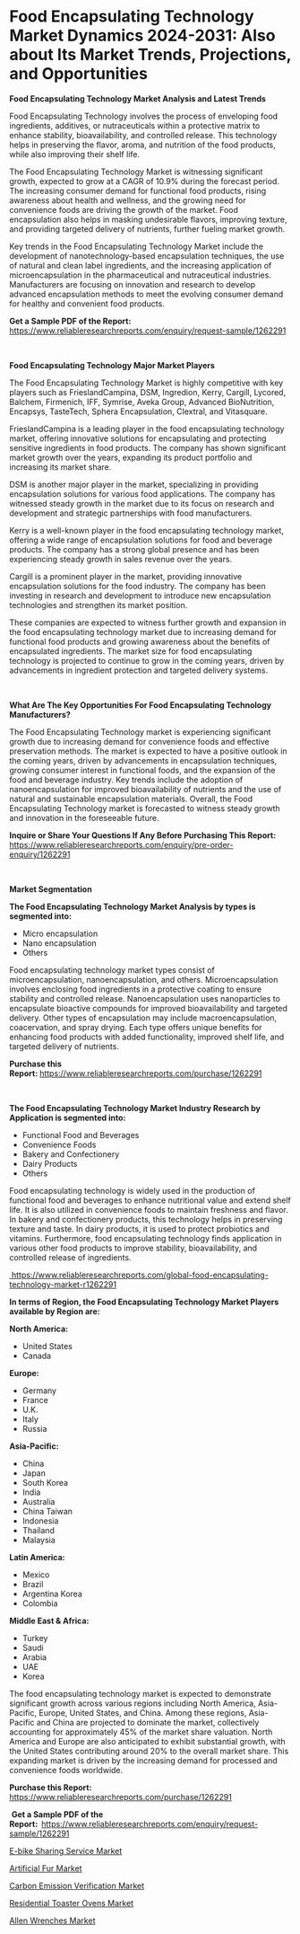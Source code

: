 <p><h1>Food Encapsulating Technology Market Dynamics 2024-2031: Also about Its Market Trends, Projections, and Opportunities</h1></p><p><strong>Food Encapsulating Technology Market Analysis and Latest Trends</strong></p>
<p><p>Food Encapsulating Technology involves the process of enveloping food ingredients, additives, or nutraceuticals within a protective matrix to enhance stability, bioavailability, and controlled release. This technology helps in preserving the flavor, aroma, and nutrition of the food products, while also improving their shelf life.</p><p>The Food Encapsulating Technology Market is witnessing significant growth, expected to grow at a CAGR of 10.9% during the forecast period. The increasing consumer demand for functional food products, rising awareness about health and wellness, and the growing need for convenience foods are driving the growth of the market. Food encapsulation also helps in masking undesirable flavors, improving texture, and providing targeted delivery of nutrients, further fueling market growth.</p><p>Key trends in the Food Encapsulating Technology Market include the development of nanotechnology-based encapsulation techniques, the use of natural and clean label ingredients, and the increasing application of microencapsulation in the pharmaceutical and nutraceutical industries. Manufacturers are focusing on innovation and research to develop advanced encapsulation methods to meet the evolving consumer demand for healthy and convenient food products.</p></p>
<p><strong>Get a Sample PDF of the Report:&nbsp;</strong> <a href="https://www.reliableresearchreports.com/enquiry/request-sample/1262291">https://www.reliableresearchreports.com/enquiry/request-sample/1262291</a></p>
<p>&nbsp;</p>
<p><strong>Food Encapsulating Technology Major Market Players</strong></p>
<p><p>The Food Encapsulating Technology Market is highly competitive with key players such as FrieslandCampina, DSM, Ingredion, Kerry, Cargill, Lycored, Balchem, Firmenich, IFF, Symrise, Aveka Group, Advanced BioNutrition, Encapsys, TasteTech, Sphera Encapsulation, Clextral, and Vitasquare. </p><p>FrieslandCampina is a leading player in the food encapsulating technology market, offering innovative solutions for encapsulating and protecting sensitive ingredients in food products. The company has shown significant market growth over the years, expanding its product portfolio and increasing its market share.</p><p>DSM is another major player in the market, specializing in providing encapsulation solutions for various food applications. The company has witnessed steady growth in the market due to its focus on research and development and strategic partnerships with food manufacturers.</p><p>Kerry is a well-known player in the food encapsulating technology market, offering a wide range of encapsulation solutions for food and beverage products. The company has a strong global presence and has been experiencing steady growth in sales revenue over the years.</p><p>Cargill is a prominent player in the market, providing innovative encapsulation solutions for the food industry. The company has been investing in research and development to introduce new encapsulation technologies and strengthen its market position.</p><p>These companies are expected to witness further growth and expansion in the food encapsulating technology market due to increasing demand for functional food products and growing awareness about the benefits of encapsulated ingredients. The market size for food encapsulating technology is projected to continue to grow in the coming years, driven by advancements in ingredient protection and targeted delivery systems.</p></p>
<p>&nbsp;</p>
<p><strong>What Are The Key Opportunities For Food Encapsulating Technology Manufacturers?</strong></p>
<p><p>The Food Encapsulating Technology market is experiencing significant growth due to increasing demand for convenience foods and effective preservation methods. The market is expected to have a positive outlook in the coming years, driven by advancements in encapsulation techniques, growing consumer interest in functional foods, and the expansion of the food and beverage industry. Key trends include the adoption of nanoencapsulation for improved bioavailability of nutrients and the use of natural and sustainable encapsulation materials. Overall, the Food Encapsulating Technology market is forecasted to witness steady growth and innovation in the foreseeable future.</p></p>
<p><strong>Inquire or Share Your Questions If Any Before Purchasing This Report:</strong> <a href="https://www.reliableresearchreports.com/enquiry/pre-order-enquiry/1262291">https://www.reliableresearchreports.com/enquiry/pre-order-enquiry/1262291</a></p>
<p>&nbsp;</p>
<p><strong>Market Segmentation</strong></p>
<p><strong>The Food Encapsulating Technology Market Analysis by types is segmented into:</strong></p>
<p><ul><li>Micro encapsulation</li><li>Nano encapsulation</li><li>Others</li></ul></p>
<p><p>Food encapsulating technology market types consist of microencapsulation, nanoencapsulation, and others. Microencapsulation involves enclosing food ingredients in a protective coating to ensure stability and controlled release. Nanoencapsulation uses nanoparticles to encapsulate bioactive compounds for improved bioavailability and targeted delivery. Other types of encapsulation may include macroencapsulation, coacervation, and spray drying. Each type offers unique benefits for enhancing food products with added functionality, improved shelf life, and targeted delivery of nutrients.</p></p>
<p><strong>Purchase this Report:&nbsp;</strong><a href="https://www.reliableresearchreports.com/purchase/1262291">https://www.reliableresearchreports.com/purchase/1262291</a></p>
<p>&nbsp;</p>
<p><strong>The Food Encapsulating Technology Market Industry Research by Application is segmented into:</strong></p>
<p><ul><li>Functional Food and Beverages</li><li>Convenience Foods</li><li>Bakery and Confectionery</li><li>Dairy Products</li><li>Others</li></ul></p>
<p><p>Food encapsulating technology is widely used in the production of functional food and beverages to enhance nutritional value and extend shelf life. It is also utilized in convenience foods to maintain freshness and flavor. In bakery and confectionery products, this technology helps in preserving texture and taste. In dairy products, it is used to protect probiotics and vitamins. Furthermore, food encapsulating technology finds application in various other food products to improve stability, bioavailability, and controlled release of ingredients.</p></p>
<p><a href="https://www.reliableresearchreports.com/global-food-encapsulating-technology-market-r1262291">&nbsp;https://www.reliableresearchreports.com/global-food-encapsulating-technology-market-r1262291</a></p>
<p><strong>In terms of Region, the Food Encapsulating Technology Market Players available by Region are:</strong></p>
<p>
    <p> <strong> North America: </strong>
        <ul>
            <li>United States</li>
            <li>Canada</li>
        </ul>
        </p> 
    <p> <strong> Europe: </strong>
        <ul>
            <li>Germany</li>
            <li>France</li>
            <li>U.K.</li>
            <li>Italy</li>
            <li>Russia</li>
        </ul>
        </p> 
    <p> <strong> Asia-Pacific: </strong>
        <ul>
            <li>China</li>
            <li>Japan</li>
            <li>South Korea</li>
            <li>India</li>
            <li>Australia</li>
            <li>China Taiwan</li>
            <li>Indonesia</li>
            <li>Thailand</li>
            <li>Malaysia</li>
        </ul>
        </p> 
    <p> <strong> Latin America: </strong>
        <ul>
            <li>Mexico</li>
            <li>Brazil</li>
            <li>Argentina Korea</li>
            <li>Colombia</li>
        </ul>
        </p> 
    <p> <strong> Middle East & Africa: </strong>
        <ul>
            <li>Turkey</li>
            <li>Saudi</li>
            <li>Arabia</li>
            <li>UAE</li>
            <li>Korea</li>
        </ul>
    </p>
    </p>
<p><p>The food encapsulating technology market is expected to demonstrate significant growth across various regions including North America, Asia-Pacific, Europe, United States, and China. Among these regions, Asia-Pacific and China are projected to dominate the market, collectively accounting for approximately 45% of the market share valuation. North America and Europe are also anticipated to exhibit substantial growth, with the United States contributing around 20% to the overall market share. This expanding market is driven by the increasing demand for processed and convenience foods worldwide.</p></p>
<p><strong>Purchase this Report: </strong><a href="https://www.reliableresearchreports.com/purchase/1262291">https://www.reliableresearchreports.com/purchase/1262291</a></p>
<p>&nbsp;<strong>Get a Sample PDF of the Report:&nbsp;&nbsp;</strong><a href="https://www.reliableresearchreports.com/enquiry/request-sample/1262291">https://www.reliableresearchreports.com/enquiry/request-sample/1262291</a></p>
<p><strong></strong></p>
<p><p><a href="https://github.com/nicholepatriciadoylenwnrjr0/Market-Research-Report-List-2/blob/main/e-bike-sharing-service-market.md">E-bike Sharing Service Market</a></p><p><a href="https://issuu.com/reportprime-2/docs/artificial-fur-market-size-2030.pptx">Artificial Fur Market</a></p><p><a href="https://github.com/gamblestampleyjenny50m5sl6/Market-Research-Report-List-2/blob/main/carbon-emission-verification-market.md">Carbon Emission Verification Market</a></p><p><a href="https://issuu.com/reportprime-2/docs/residential-toaster-ovens-market-size-2030.pptx">Residential Toaster Ovens Market</a></p><p><a href="https://www.linkedin.com/pulse/allen-wrenchesnbspmarket-focuses-market-share-size-projected-nfjlf?trackingId=IO1bQNJpIrhmCtfGN7x1ag%3D%3D">Allen Wrenches Market</a></p></p>